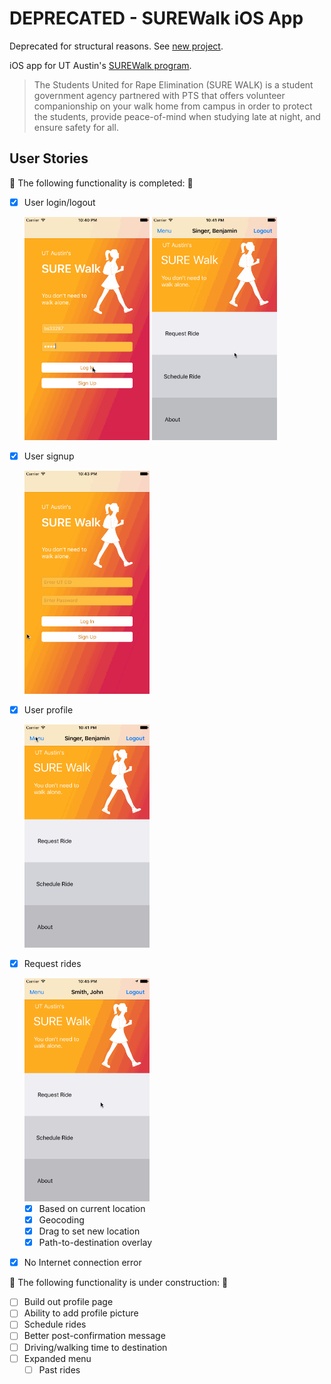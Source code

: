# DEPRECATED - SUREWalk iOS App

Deprecated for structural reasons. See [new project](https://github.com/codepath-surewalk/SureWalk).

iOS app for UT Austin's [SUREWalk program](http://utsg.org/projects/sure-walk/).

> The Students United for Rape Elimination (SURE WALK) is a student government agency partnered with PTS that offers volunteer companionship on your walk home from campus in order to protect the students, provide peace-of-mind when studying late at night, and ensure safety for all.

## User Stories

🎉 The following functionality is completed: 🎉
- [X] User login/logout <br>

  <img src='./READMEGifs/login.gif' title='Login' width='200' alt='Login' /> <img src='./READMEGifs/logout.gif' title='Logout' width='200' alt='Logout' />

- [X] User signup <br>

  <img src='./READMEGifs/signup.gif' title='Login' width='200' alt='Signup' />

- [X] User profile <br>

  <img src='./READMEGifs/profile.gif' title='Logout' width='200' alt='Profile' />

- [X] Request rides <br>

  <img src='./READMEGifs/request.gif' title='Logout' width='200' alt='Request' />

  - [X] Based on current location
  - [X] Geocoding
  - [X] Drag to set new location
  - [X] Path-to-destination overlay

- [X] No Internet connection error

🚫 The following functionality is under construction: 🔨
- [ ] Build out profile page
- [ ] Ability to add profile picture
- [ ] Schedule rides
- [ ] Better post-confirmation message
- [ ] Driving/walking time to destination
- [ ] Expanded menu
  - [ ] Past rides
